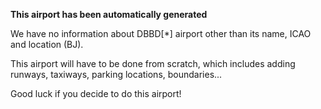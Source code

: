 **This airport has been automatically generated**

We have no information about DBBD[*] airport other than its name, ICAO and location (BJ).

This airport will have to be done from scratch, which includes adding runways, taxiways, parking locations, boundaries...

Good luck if you decide to do this airport!